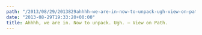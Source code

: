 ```yaml
---
path: "/2013/08/29/2013829ahhhh-we-are-in-now-to-unpack-ugh-view-on-path/" 
date: "2013-08-29T19:33:20+00:00" 
title: Ahhhh, we are in. Now to unpack. Ugh. – View on Path.
---
```

<img src="https://i2.wp.com/technovangelist.com/wp-content/uploads/sites/3/2013/08/img.jpg?w=1080" alt="" data-recalc-dims="1" />